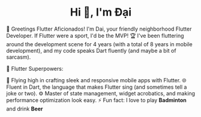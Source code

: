<h1 align="center">Hi 👋, I'm Đại</h1>

👋 Greetings Flutter Aficionados! I'm Dai, your friendly neighborhood Flutter Developer. If Flutter were a sport, I'd be the MVP! 🏆 I've been fluttering around the development scene for 4 years (with a total of 8 years in mobile development), and my code speaks Dart fluently (and maybe a bit of sarcasm).


🚀 Flutter Superpowers:

🚀 Flying high in crafting sleek and responsive mobile apps with Flutter.
🌐 Fluent in Dart, the language that makes Flutter sing (and sometimes tell a joke or two).
⚙️ Master of state management, widget acrobatics, and making performance optimization look easy.
⚡ Fun fact: I love to play **Badminton** and drink **Beer**

<!--
**daivph/daivph** is a ✨ _special_ ✨ repository because its `README.md` (this file) appears on your GitHub profile.

Here are some ideas to get you started:

- 🔭 I’m currently working on ...
- 🌱 I’m currently learning ...
- 👯 I’m looking to collaborate on ...
- 🤔 I’m looking for help with ...
- 💬 Ask me about ...
- 📫 How to reach me: ...
- 😄 Pronouns: ...
- ⚡ Fun fact: I love to play **Badminton** and drink **Beer**
-->
